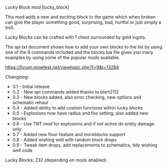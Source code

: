 Lucky Block mod [lucky_block]

This mod adds a new and exciting block to the game which when broken can give
the player something good, surprising, bad, hurtful or just simply a troll.

Lucky Blocks can be crafted with 1 chest surrounded by gold ingots.

The api.txt document shows how to add your own blocks to the list by using
one of the 9 commands included and the blocks.lua file gives you many examples
by using some of the popular mods available.

https://forum.minetest.net/viewtopic.php?f=9&t=13284

Changelog:

- 0.1 - Initial release
- 0.2 - New api commands added thanks to blert2112
- 0.3 - New blocks added, also error checking, new options and schematic rehaul
- 0.4 - Added ability to add custom functions within lucky blocks
- 0.5 - Explosions now have radius and fire setting, also added new blocks
- 0.6 - Use TNT mod for explosions and if not active do entity damage only
- 0.7 - Added new floor feature and moreblocks support
- 0.8 - Added wishing well with random block drops
- 0.9 - Tweak item drops, add replacements to schematics, tidy wishing well code

Lucky Blocks: 232 (depending on mods enabled)
